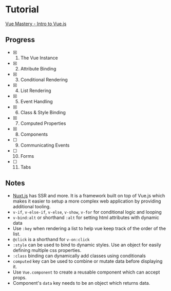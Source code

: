 # Tutorial

[Vue Mastery - Intro to Vue.js](https://www.vuemastery.com/courses/intro-to-vue-js)

## Progress

- [x] 1. The Vue Instance
- [x] 2. Attribute Binding
- [x] 3. Conditional Rendering
- [x] 4. List Rendering
- [x] 5. Event Handling
- [x] 6. Class & Style Binding
- [x] 7. Computed Properties
- [x] 8. Components
- [ ] 9. Communicating Events
- [ ] 10. Forms
- [ ] 11. Tabs

## Notes

- [Nuxt.js](https://nuxtjs.org/) has SSR and more. It is a framework built on top of Vue.js which makes it easier to setup a more complex web application by providing additional tooling.
- `v-if`, `v-else-if`, `v-else`, `v-show`, `v-for` for conditional logic and looping
- `v-bind:alt` or shorthand `:alt` for setting html attributes with dynamic data
- Use `:key` when rendering a list to help vue keep track of the order of the list.
- `@click` is a shorthand for `v-on:click`
- `:style` can be used to bind to dynamic styles. Use an object for easily defining multiple css properties.
- `:class` binding can dynamically add classes using conditionals
- `computed` key can be used to combine or mutate data before displaying it.
- Use `Vue.component` to create a reusable component which can accept props.
- Component's `data` key needs to be an object which returns data.
